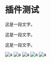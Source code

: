 # 插件测试

这是一段文字。

这是一段文字。

这是一段文字。

![a](/img/icon/appleIcon152.png)
![a](/img/icon/chrome192.png)
![a](/img/icon/chrome512.png)
![a](/img/icon/msIcon144.png)
![a](/logo.svg)
